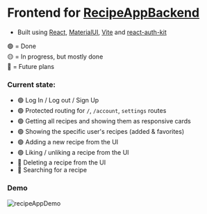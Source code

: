 # Frontend for [RecipeAppBackend](https://github.com/mateipruteanu/RecipeAppBackend)

* Built using [React](https://react.dev/), [MaterialUI](https://mui.com/), [Vite](https://vitejs.dev/) and [react-auth-kit](https://github.com/react-auth-kit/react-auth-kit)

🟢 = Done
<br>
🟡 = In progress, but mostly done
<br>
🔵 = Future plans
<br>

### Current state:
* 🟢 Log In / Log out / Sign Up
* 🟢 Protected routing for `/`, `/account`, `settings` routes
* 🟢 Getting all recipes and showing them as responsive cards
* 🟢 Showing the specific user's recipes (added & favorites)
* 🟢 Adding a new recipe from the UI
* 🟢 Liking / unliking a recipe from the UI
* 🔵 Deleting a recipe from the UI
* 🔵 Searching for a recipe
### Demo

  ![recipeAppDemo](https://github.com/mateipruteanu/RecipeAppFrontend/assets/35728927/60a7a539-8e98-4bc9-9347-4aaf7234ad6b)

